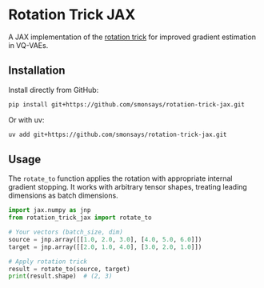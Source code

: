 # Rotation Trick JAX

A JAX implementation of the [rotation trick](https://arxiv.org/abs/2410.06424) for improved gradient estimation in VQ-VAEs.


## Installation

Install directly from GitHub:

```bash
pip install git+https://github.com/smonsays/rotation-trick-jax.git
```

Or with uv:

```bash
uv add git+https://github.com/smonsays/rotation-trick-jax.git
```

## Usage

The `rotate_to` function applies the rotation with appropriate internal gradient stopping.
It works with arbitrary tensor shapes, treating leading dimensions as batch dimensions.

```python
import jax.numpy as jnp
from rotation_trick_jax import rotate_to

# Your vectors (batch_size, dim)
source = jnp.array([[1.0, 2.0, 3.0], [4.0, 5.0, 6.0]])
target = jnp.array([[2.0, 1.0, 4.0], [3.0, 2.0, 1.0]])

# Apply rotation trick
result = rotate_to(source, target)
print(result.shape)  # (2, 3)
```

